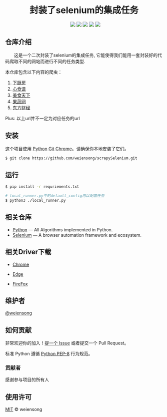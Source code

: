 <h1 align="center">封装了selenium的集成任务</h1>

<p align="center">
  <img src="https://img.shields.io/badge/python_-%3E%3D3.8-green" alt=""> 
  <img src="https://img.shields.io/badge/license_-MIT-green" alt=""> 
  <img src="https://img.shields.io/badge/-Python-pink?style=plastic&logo=python"/> 
  <img src="https://img.shields.io/badge/-Selenium-pink?style=plastic&logo=selenium"/>
  <img src="https://img.shields.io/badge/Git-pink?style=plastic&logo=git"/> 
  <img src="https://img.shields.io/badge/-Pycharm-pink?style=plastic&logo=pycharm"/> 
  <img src="https://img.shields.io/badge/-MySQL-pink?style=plastic&logo=mysql"/>
</p>

## 仓库介绍

&emsp;&emsp;这是一个二次封装了selenium的集成任务, 它能使得我们能用一套封装好的代码爬取不同的网站而进行不同的任务类型.

本仓库包含以下内容的爬虫：

1. [下厨房](https://www.xiachufang.com/) 
2. [心食谱](https://www.xinshipu.com/) 
3. [美食天下](https://www.meishichina.com/) 
4. [果蔬网](http://www.zggswmh.com/) 
5. [东方财经](https://www.eastmoney.com/) 

Plus: 以上url并不一定为对应任务的url

## 安装

这个项目使用 [Python](https://www.python.org/) [Git](https://git-scm.com/) [Chrome](https://www.google.com/chrome/)。请确保你本地安装了它们。

```sh
$ git clone https://github.com/weiensong/scrapySelenium.git
```

## 运行

```sh
$ pip install -r requriements.txt

# local_runner.py中的default_config用以配置任务
$ python3 ./local_runner.py
```

## 相关仓库

- [Python](https://github.com/TheAlgorithms/Python) — All Algorithms implemented in Python.
- [Selenium](https://github.com/SeleniumHQ/selenium) — A browser automation framework and ecosystem.

## 相关Driver下载

- [Chrome](https://chromedriver.chromium.org/downloads)

- [Edge](https://developer.microsoft.com/microsoft-edge/tools/webdriver/)

- [FireFox](https://github.com/mozilla/geckodriver/releases)

## 维护者

[@weiensong](https://github.com/weiensong)



## 如何贡献

非常欢迎你的加入！[提一个 Issue](https://github.com/weiensong/scrapySelenium/issues) 或者提交一个 Pull Request。


标准 Python 遵循 [Python PEP-8](https://peps.python.org/pep-0008/) 行为规范。



### 贡献者

感谢参与项目的所有人



## 使用许可

[MIT](LICENSE) © weiensong

